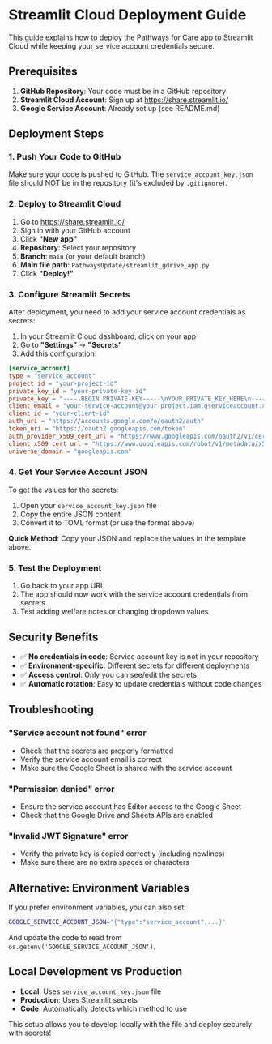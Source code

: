 # Streamlit Cloud Deployment Guide

This guide explains how to deploy the Pathways for Care app to Streamlit Cloud while keeping your service account credentials secure.

## Prerequisites

1. **GitHub Repository**: Your code must be in a GitHub repository
2. **Streamlit Cloud Account**: Sign up at https://share.streamlit.io/
3. **Google Service Account**: Already set up (see README.md)

## Deployment Steps

### 1. Push Your Code to GitHub

Make sure your code is pushed to GitHub. The `service_account_key.json` file should NOT be in the repository (it's excluded by `.gitignore`).

### 2. Deploy to Streamlit Cloud

1. Go to https://share.streamlit.io/
2. Sign in with your GitHub account
3. Click **"New app"**
4. **Repository**: Select your repository
5. **Branch**: `main` (or your default branch)
6. **Main file path**: `PathwaysUpdate/streamlit_gdrive_app.py`
7. Click **"Deploy!"**

### 3. Configure Streamlit Secrets

After deployment, you need to add your service account credentials as secrets:

1. In your Streamlit Cloud dashboard, click on your app
2. Go to **"Settings"** → **"Secrets"**
3. Add this configuration:

```toml
[service_account]
type = "service_account"
project_id = "your-project-id"
private_key_id = "your-private-key-id"
private_key = "-----BEGIN PRIVATE KEY-----\nYOUR_PRIVATE_KEY_HERE\n-----END PRIVATE KEY-----\n"
client_email = "your-service-account@your-project.iam.gserviceaccount.com"
client_id = "your-client-id"
auth_uri = "https://accounts.google.com/o/oauth2/auth"
token_uri = "https://oauth2.googleapis.com/token"
auth_provider_x509_cert_url = "https://www.googleapis.com/oauth2/v1/certs"
client_x509_cert_url = "https://www.googleapis.com/robot/v1/metadata/x509/your-service-account%40your-project.iam.gserviceaccount.com"
universe_domain = "googleapis.com"
```

### 4. Get Your Service Account JSON

To get the values for the secrets:

1. Open your `service_account_key.json` file
2. Copy the entire JSON content
3. Convert it to TOML format (or use the format above)

**Quick Method**: Copy your JSON and replace the values in the template above.

### 5. Test the Deployment

1. Go back to your app URL
2. The app should now work with the service account credentials from secrets
3. Test adding welfare notes or changing dropdown values

## Security Benefits

- ✅ **No credentials in code**: Service account key is not in your repository
- ✅ **Environment-specific**: Different secrets for different deployments
- ✅ **Access control**: Only you can see/edit the secrets
- ✅ **Automatic rotation**: Easy to update credentials without code changes

## Troubleshooting

### "Service account not found" error
- Check that the secrets are properly formatted
- Verify the service account email is correct
- Make sure the Google Sheet is shared with the service account

### "Permission denied" error
- Ensure the service account has Editor access to the Google Sheet
- Check that the Google Drive and Sheets APIs are enabled

### "Invalid JWT Signature" error
- Verify the private key is copied correctly (including newlines)
- Make sure there are no extra spaces or characters

## Alternative: Environment Variables

If you prefer environment variables, you can also set:

```bash
GOOGLE_SERVICE_ACCOUNT_JSON='{"type":"service_account",...}'
```

And update the code to read from `os.getenv('GOOGLE_SERVICE_ACCOUNT_JSON')`.

## Local Development vs Production

- **Local**: Uses `service_account_key.json` file
- **Production**: Uses Streamlit secrets
- **Code**: Automatically detects which method to use

This setup allows you to develop locally with the file and deploy securely with secrets! 